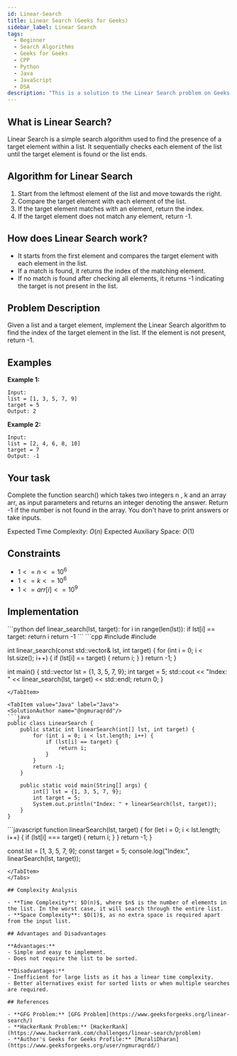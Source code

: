```yaml
---
id: Linear-Search
title: Linear Search (Geeks for Geeks)
sidebar_label: Linear Search
tags:
  - Beginner
  - Search Algorithms
  - Geeks for Geeks
  - CPP
  - Python
  - Java
  - JavaScript
  - DSA
description: "This is a solution to the Linear Search problem on Geeks for Geeks."
---
```


## What is Linear Search?

Linear Search is a simple search algorithm used to find the presence of a target element within a list. It sequentially checks each element of the list until the target element is found or the list ends.

## Algorithm for Linear Search

1. Start from the leftmost element of the list and move towards the right.
2. Compare the target element with each element of the list.
3. If the target element matches with an element, return the index.
4. If the target element does not match any element, return -1.

## How does Linear Search work?

- It starts from the first element and compares the target element with each element in the list.
- If a match is found, it returns the index of the matching element.
- If no match is found after checking all elements, it returns -1 indicating the target is not present in the list.

<LinearSearchVisualizer />

## Problem Description

Given a list and a target element, implement the Linear Search algorithm to find the index of the target element in the list. If the element is not present, return -1.

## Examples

**Example 1:**
```
Input:
list = [1, 3, 5, 7, 9]
target = 5
Output: 2
```

**Example 2:**
```
Input:
list = [2, 4, 6, 8, 10]
target = 7
Output: -1
```
## Your task

Complete the function search() which takes two integers n , k and an array arr, as input parameters and returns an integer denoting the answer. Return -1 if the number is not found in the array. You don't have to print answers or take inputs.

Expected Time Complexity: $O(n)$
Expected Auxiliary Space: $O(1)$

## Constraints

- $1 <= n <= 10^6$
- $1 <= k <= 10^6$
- $1 <= arr[i] <= 10^9$

## Implementation

<Tabs>
  <TabItem value="Python" label="Python" default>
  <SolutionAuthor name="@ngmuraqrdd"/>
  ```python
  def linear_search(lst, target):
      for i in range(len(lst)):
          if lst[i] == target:
              return i
      return -1
  ```
  </TabItem>

  <TabItem value="C++" label="C++">
  <SolutionAuthor name="@ngmuraqrdd"/>
  ```cpp
  #include <iostream>
  #include <vector>

  int linear_search(const std::vector<int>& lst, int target) {
      for (int i = 0; i < lst.size(); i++) {
          if (lst[i] == target) {
              return i;
          }
      }
      return -1;
  }

  int main() {
      std::vector<int> lst = {1, 3, 5, 7, 9};
      int target = 5;
      std::cout << "Index: " << linear_search(lst, target) << std::endl;
      return 0;
  }
  ```
  </TabItem>

  <TabItem value="Java" label="Java">
  <SolutionAuthor name="@ngmuraqrdd"/>
  ```java
  public class LinearSearch {
      public static int linearSearch(int[] lst, int target) {
          for (int i = 0; i < lst.length; i++) {
              if (lst[i] == target) {
                  return i;
              }
          }
          return -1;
      }

      public static void main(String[] args) {
          int[] lst = {1, 3, 5, 7, 9};
          int target = 5;
          System.out.println("Index: " + linearSearch(lst, target));
      }
  }
  ```
  </TabItem>

  <TabItem value="JavaScript" label="JavaScript">
  <SolutionAuthor name="@ngmuraqrdd"/>
  ```javascript
  function linearSearch(lst, target) {
      for (let i = 0; i < lst.length; i++) {
          if (lst[i] === target) {
              return i;
          }
      }
      return -1;
  }

  const lst = [1, 3, 5, 7, 9];
  const target = 5;
  console.log("Index:", linearSearch(lst, target));
  ```
  </TabItem>
</Tabs>

## Complexity Analysis

- **Time Complexity**: $O(n)$, where $n$ is the number of elements in the list. In the worst case, it will search through the entire list.
- **Space Complexity**: $O(1)$, as no extra space is required apart from the input list.

## Advantages and Disadvantages

**Advantages:**
- Simple and easy to implement.
- Does not require the list to be sorted.

**Disadvantages:**
- Inefficient for large lists as it has a linear time complexity.
- Better alternatives exist for sorted lists or when multiple searches are required.

## References

- **GFG Problem:** [GFG Problem](https://www.geeksforgeeks.org/linear-search/)
- **HackerRank Problem:** [HackerRank](https://www.hackerrank.com/challenges/linear-search/problem)
- **Author's Geeks for Geeks Profile:** [MuraliDharan](https://www.geeksforgeeks.org/user/ngmuraqrdd/)